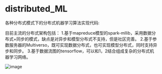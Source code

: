 # distributed_ML


各种分布式模式下的分布式机器学习算法实现代码:

目前主流的分布式架构包括：
1.基于mapreduce模型的spark-mllib，采用数据分布式+同步的模式，缺点是对异步和模型分布式不支持，但是社区完善。
2.基于参数服务器的Multiverso，既可实现数据分布式，也可实现模型分布式，同时支持异步和同步。
3.基于数据流图的tensorflow，可以和1，2结合组成复杂的分布式机器学习网络。




![image](https://user-images.githubusercontent.com/45705519/125216804-d8f71800-e2f1-11eb-8965-5f81c3591e0b.png)

